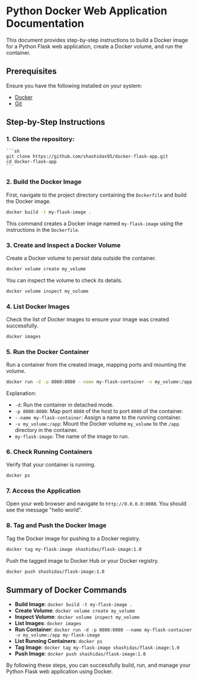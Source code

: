 # Python Docker Web Application Documentation

This document provides step-by-step instructions to build a Docker image for a Python Flask web application, create a Docker volume, and run the container.

## Prerequisites

Ensure you have the following installed on your system:

- [Docker](https://www.docker.com/get-started)
- [Git](https://git-scm.com/)

## Step-by-Step Instructions

### 1. **Clone the repository**:

    ```sh
    git clone https://github.com/shashidas95/docker-flask-app.git
    cd docker-flask-app
    ```

### 2. Build the Docker Image

First, navigate to the project directory containing the `Dockerfile` and build the Docker image.

```sh
docker build -t my-flask-image .
```

This command creates a Docker image named `my-flask-image` using the instructions in the `Dockerfile`.

### 3. Create and Inspect a Docker Volume

Create a Docker volume to persist data outside the container.

```sh
docker volume create my_volume
```

You can inspect the volume to check its details.

```sh
docker volume inspect my_volume
```

### 4. List Docker Images

Check the list of Docker images to ensure your image was created successfully.

```sh
docker images
```

### 5. Run the Docker Container

Run a container from the created image, mapping ports and mounting the volume.

```sh
docker run -d -p 8080:8080 --name my-flask-container -v my_volume:/app my-flask-image
```

Explanation:

- `-d`: Run the container in detached mode.
- `-p 8080:8080`: Map port `8080` of the host to port `8080` of the container.
- `--name my-flask-container`: Assign a name to the running container.
- `-v my_volume:/app`: Mount the Docker volume `my_volume` to the `/app` directory in the container.
- `my-flask-image`: The name of the image to run.

### 6. Check Running Containers

Verify that your container is running.

```sh
docker ps
```

### 7. Access the Application

Open your web browser and navigate to `http://0.0.0.0:8080`. You should see the message "hello world".

### 8. Tag and Push the Docker Image

Tag the Docker image for pushing to a Docker registry.

```sh
docker tag my-flask-image shashidas/flask-image:1.0
```

Push the tagged image to Docker Hub or your Docker registry.

```sh
docker push shashidas/flask-image:1.0
```

## Summary of Docker Commands

- **Build Image**: `docker build -t my-flask-image .`
- **Create Volume**: `docker volume create my_volume`
- **Inspect Volume**: `docker volume inspect my_volume`
- **List Images**: `docker images`
- **Run Container**: `docker run -d -p 8080:8080 --name my-flask-container -v my_volume:/app my-flask-image`
- **List Running Containers**: `docker ps`
- **Tag Image**: `docker tag my-flask-image shashidas/flask-image:1.0`
- **Push Image**: `docker push shashidas/flask-image:1.0`

By following these steps, you can successfully build, run, and manage your Python Flask web application using Docker.

